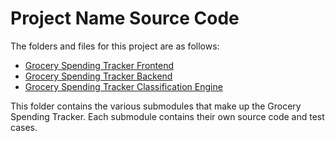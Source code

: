 # Project Name Source Code

The folders and files for this project are as follows:

- [Grocery Spending Tracker Frontend](./grocery-spending-tracker-app/)
- [Grocery Spending Tracker Backend](./grocery-spending-tracker-backend/)
- [Grocery Spending Tracker Classification Engine](./grocery-spending-tracker-classification/)

This folder contains the various submodules that make up the Grocery Spending Tracker. Each submodule contains their own source code and test cases.
